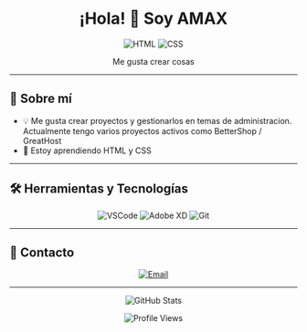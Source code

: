 <h1 align="center">¡Hola! 👋 Soy AMAX</h1>

<p align="center">
  <img src="https://img.shields.io/badge/HTML-E34F26?style=for-the-badge&logo=html5&logoColor=white" alt="HTML">
  <img src="https://img.shields.io/badge/CSS-1572B6?style=for-the-badge&logo=css3&logoColor=white" alt="CSS">
</p>

<p align="center">
  Me gusta crear cosas
</p>

---

## 🚀 Sobre mí

- 💡 Me gusta crear proyectos y gestionarlos en temas de administracion. Actualmente tengo varios proyectos activos como BetterShop / GreatHost
- 🎨 Estoy aprendiendo HTML y CSS

---

## 🛠️ Herramientas y Tecnologías

<p align="center">
  <img src="https://img.shields.io/badge/Visual_Studio_Code-0078D4?style=for-the-badge&logo=visual%20studio%20code&logoColor=white" alt="VSCode">
  <img src="https://img.shields.io/badge/Adobe_XD-FF61F6?style=for-the-badge&logo=adobe%20xd&logoColor=white" alt="Adobe XD">
  <img src="https://img.shields.io/badge/Git-F05032?style=for-the-badge&logo=git&logoColor=white" alt="Git">
</p>

---

## 💬 Contacto

<p align="center">
  <a href="mailto:amax070012@gmail.com">
    <img src="https://img.shields.io/badge/Email-D14836?style=for-the-badge&logo=gmail&logoColor=white" alt="Email">
  </a>
</p>

---

<p align="center">
  <img src="https://github-readme-stats.vercel.app/api?username=amax-oficial&show_icons=true&theme=radical" alt="GitHub Stats">
</p>

<p align="center">
  <img src="https://komarev.com/ghpvc/?username=amax-oficial&color=blue&style=flat-square" alt="Profile Views">
</p>

<p align="center">
</p>
